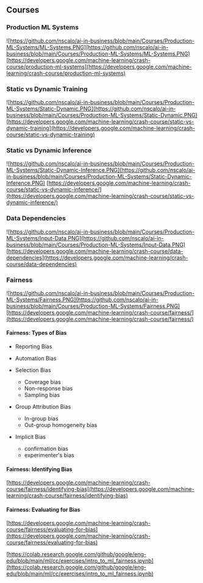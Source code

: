 ## Courses

### Production ML Systems

![https://github.com/nscalo/ai-in-business/blob/main/Courses/Production-ML-Systems/ML-Systems.PNG](https://github.com/nscalo/ai-in-business/blob/main/Courses/Production-ML-Systems/ML-Systems.PNG)
[https://developers.google.com/machine-learning/crash-course/production-ml-systems](https://developers.google.com/machine-learning/crash-course/production-ml-systems)

### Static vs Dynamic Training

![https://github.com/nscalo/ai-in-business/blob/main/Courses/Production-ML-Systems/Static-Dynamic.PNG](https://github.com/nscalo/ai-in-business/blob/main/Courses/Production-ML-Systems/Static-Dynamic.PNG)
[https://developers.google.com/machine-learning/crash-course/static-vs-dynamic-training](https://developers.google.com/machine-learning/crash-course/static-vs-dynamic-training)

### Static vs Dynamic Inference

![https://github.com/nscalo/ai-in-business/blob/main/Courses/Production-ML-Systems/Static-Dynamic-Inference.PNG](https://github.com/nscalo/ai-in-business/blob/main/Courses/Production-ML-Systems/Static-Dynamic-Inference.PNG)
[https://developers.google.com/machine-learning/crash-course/static-vs-dynamic-inference/](https://developers.google.com/machine-learning/crash-course/static-vs-dynamic-inference/)

### Data Dependencies

![https://github.com/nscalo/ai-in-business/blob/main/Courses/Production-ML-Systems/Input-Data.PNG](https://github.com/nscalo/ai-in-business/blob/main/Courses/Production-ML-Systems/Input-Data.PNG)
[https://developers.google.com/machine-learning/crash-course/data-dependencies](https://developers.google.com/machine-learning/crash-course/data-dependencies)

### Fairness

![https://github.com/nscalo/ai-in-business/blob/main/Courses/Production-ML-Systems/Fairness.PNG](https://github.com/nscalo/ai-in-business/blob/main/Courses/Production-ML-Systems/Fairness.PNG)
[https://developers.google.com/machine-learning/crash-course/fairness/](https://developers.google.com/machine-learning/crash-course/fairness/)

#### Fairness: Types of Bias

- Reporting Bias

- Automation Bias

- Selection Bias
    - Coverage bias
    - Non-response bias
    - Sampling bias

- Group Attribution Bias
    - In-group bias
    - Out-group homogeneity bias

- Implicit Bias
    - confirmation bias
    - experimenter's bias

#### Fairness: Identifying Bias

[https://developers.google.com/machine-learning/crash-course/fairness/identifying-bias](https://developers.google.com/machine-learning/crash-course/fairness/identifying-bias)

#### Fairness: Evaluating for Bias

[https://developers.google.com/machine-learning/crash-course/fairness/evaluating-for-bias](https://developers.google.com/machine-learning/crash-course/fairness/evaluating-for-bias)

[https://colab.research.google.com/github/google/eng-edu/blob/main/ml/cc/exercises/intro_to_ml_fairness.ipynb](https://colab.research.google.com/github/google/eng-edu/blob/main/ml/cc/exercises/intro_to_ml_fairness.ipynb)

